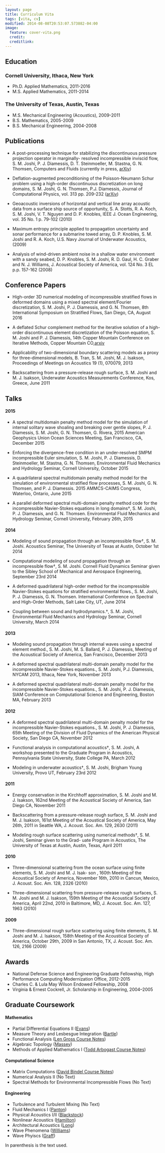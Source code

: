 ```yaml
---
layout: page
title: Curriculum Vita
tags: [vita, cv]
modified: 2014-08-08T20:53:07.573882-04:00
image:
  feature: cover-vita.png
  credit: 
  creditlink: 
---
```


## Education

### Cornell University, Ithaca, New York

* Ph.D. Applied Mathematics, 2011-2016
* M.S. Applied Mathematics, 2011-2014

### The University of Texas, Austin, Texas

* M.S. Mechanical Engineering (Acoustics), 2009-2011
* B.S. Mathematics, 2005-2009
* B.S. Mechanical Engineering, 2004-2008

## Publications

+ A post-processing technique for stabilizing the discontinuous pressure projection operator in marginally- resolved incompressible inviscid flow, S. M. Joshi, P. J. Diamessis, D. T. Steinmoeller, M. Stastna, G. N. Thomsen, Computers and Fluids (currently in press, [arXiv](https://arxiv.org/abs/1512.01755))

+ Deflation-augmented preconditioning of the Poisson-Neumann Schur problem using a high-order discontinuous discretization on long domains, S. M. Joshi, G. N. Thomsen, P.J. Diamessis, Journal of Computational Physics, vol. 313 pp. 209-232 ([arXiv](https://arxiv.org/abs/1512.01756))

+ Geoacoustic inversions of horizontal and vertical line array acoustic data from a surface ship source of opportunity, S. A. Stotts, R. A. Koch, S. M. Joshi, V. T. Nguyen and D. P. Knobles, IEEE J. Ocean Engineering, vol. 35 No. 1 p. 79-102 (2010)

+ Maximum entropy principle applied to propagation uncertainty and sonar performance for a submarine towed array, D. P. Knobles, S. M. Joshi and R. A. Koch, U.S. Navy Journal of Underwater Acoustics, (2009)

+ Analysis of wind-driven ambient noise in a shallow water environment with a sandy seabed, D. P. Knobles, S. M. Joshi, R. D. Gaul, H. C. Graber and N. J. Williams, J. Acoustical Society of America, vol. 124 No. 3 EL p.p. 157-162 (2008)

## Conference Papers

+ High-order 3D numerical modeling of incompressible stratified flows in deformed domains using a mixed spectral element/Fourier discretization, S. M. Joshi, P. J. Diamessis, and G. N. Thomsen, 8th International Symposium on Stratified Flows, San Diego, CA, August 2016

+ A deflated Schur complement method for the iterative solution of a high-order discontinuous element discretization of the Poisson equation, S. M. Joshi and P. J. Diamessis, 14th Copper Mountain Conference on Iterative Methods, Copper Mountain CO,[arxiv](https://arxiv.org/abs/1601.03432)

+ Applicability of two-dimensional boundary scattering models as a proxy for three-dimensional models, B. Tran, S. M. Joshi, M. J. Isakson, Proceedings of Meetings on Acoustics 19 (1), 070079, 2013

+ Backscattering from a pressure-release rough surface, S. M. Joshi and M. J. Isakson, Underwater Acoustics Measurements Conference, Kos, Greece, June 2011

## Talks

#### 2015

+ A spectral multidomain penalty method model for the simulation of internal solitary wave shoaling and breaking over gentle slopes, P. J. Diamessis, S. M. Joshi, G. N. Thomsen, G. Rivera, 2015 American Geophysics Union Ocean Sciences Meeting, San Francisco, CA, December 2015

+ Enforcing the divergence-free condition in an under-resolved SMPM incompressible Euler simulation, S. M. Joshi, P. J. Diamessis, D. Steinmoeller, M. Stastna, G. N. Thomsen, Environmental Fluid Mechanics and Hydrology Seminar, Cornell University, October 2015

+ A quadrilateral spectral multidomain penalty method model for the simulation of environmental stratified flow processes, S. M. Joshi, G. N. Thomsen, and P. J. Diamessis. 2015 AMMCS-CAIMS Congress, Waterloo, Ontario, June 2015

+ A parallel deformed spectral multi-domain penalty method code for the incompressible Navier-Stokes equations in long domains†, S. M. Joshi, P. J. Diamessis, and G. N. Thomsen. Environmental Fluid Mechanics and Hydrology Seminar, Cornell University, February 26th, 2015

#### 2014

+ Modeling of sound propagation through an incompressible flow†, S. M. Joshi. Acoustics Seminar, The University of Texas at Austin, October 1st 2014

+ Computational modeling of sound propagation through an incompressible flow†, S. M. Joshi. Cornell Fluid Dynamics Seminar given to the Sibley School of Mechanical and Aerospace Engineering, September 23rd 2014

+ A deformed quadrilateral high-order method for the incompressible Navier-Stokes equations for stratified environmental flows., S. M. Joshi, P. J. Diamessis, G. N. Thomsen. International Conference on Spectral and High-Order Methods, Salt Lake City, UT, June 2014

+ Coupling between sound and hydrodynamics.†, S. M. Joshi, Environmental Fluid Mechanics and Hydrology Seminar, Cornell University, March 2014

#### 2013

+ Modeling sound propagation through internal waves using a spectral element method., S. M. Joshi, M. S. Ballard, P. J. Diamessis, Meeting of the Acoustical Society of America, San Francisco, December 2013

+ A deformed spectral quadrilateral multi-domain penalty model for the incompressible Navier-Stokes equations., S. M. Joshi, P.J. Diamessis, NYCAM 2013, Ithaca, New York, November 2013

+ A deformed spectral quadrilateral multi-domain penalty model for the incompressible Navier-Stokes equations., S. M. Joshi, P. J. Diamessis, SIAM Conference on Computational Science and Engineering, Boston MA, February 2013

#### 2012

+ A deformed spectral quadrilateral multi-domain penalty model for the incompressible Navier-Stokes equations., S. M. Joshi, P. J. Diamessis, 65th Meeting of the Division of Fluid Dynamics of the American Physical Society, San Diego CA, November 2012

+ Functional analysis in computational acoustics†, S. M. Joshi, A workshop presented to the Graduate Program in Acoustics, Pennsylvania State University, State College PA, March 2012

+ Modeling in underwater acoustics†, S. M. Joshi, Brigham Young University, Provo UT, February 23rd 2012

#### 2011


+ Energy conservation in the Kirchhoff approximation, S. M. Joshi and M. J. Isakson, 162nd Meeting of the Acoustical Society of America, San Diego CA, November 2011

+ Backscattering from a pressure-release rough surface, S. M. Joshi and M. J. Isakson, 161st Meeting of the Acoustical Society of America, May 26th, 2011 in Seattle WA, J. Acoust. Soc. Am. 129, 2630 (2011)

+ Modeling rough surface scattering using numerical methods†, S. M. Joshi, Seminar given to the Grad- uate Program in Acoustics, The University of Texas at Austin, Austin, Texas, April 2011

#### 2010


+ Three-dimensional scattering from the ocean surface using finite elements, S. M. Joshi and M. J. Isak- son , 160th Meeting of the Acoustical Society of America, November 16th, 2010 in Cancun, Mexico, J. Acoust. Soc. Am. 128, 2326 (2010)

+ Three-dimensional scattering from pressure-release rough surfaces, S. M. Joshi and M. J. Isakson, 159th Meeting of the Acoustical Society of America, April 22nd, 2010 in Baltimore, MD, J. Acoust. Soc. Am. 127, 1963 (2010)

#### 2009

+ Three-dimensional rough surface scattering using finite elements, S. M. Joshi and M. J. Isakson, 158th Meeting of the Acoustical Society of America, October 29th, 2009 in San Antonio, TX, J. Acoust. Soc. Am. 126, 2166 (2009)

## Awards

+ National Defense Science and Engineering Graduate Fellowship, High Performance Computing Modernization Office, 2012-2015
+ Charles C. & Lula May Wilson Endowed Fellowship, 2008
+ Virginia & Ernest Cockrell, Jr. Scholarship in Engineering, 2004–2005

## Graduate Coursework

#### Mathematics

+ Partial Differential Equations II ([Evans](https://www.amazon.com/Partial-Differential-Equations-Graduate-Mathematics/dp/0821849743/ref=sr_1_1?s=books&ie=UTF8&qid=1435431428&sr=1-1&keywords=evans+partial+differential+equations))
 + Measure Theory and Lesbesgue Integration ([Bartle](https://www.amazon.com/Elements-Integration-Lebesgue-Measure/dp/0471042226/ref=sr_1_29?s=books&ie=UTF8&qid=1435431255&sr=1-29&keywords=measure+theory))
 + Functional Analysis ([Len Gross Course Notes](https://www.math.cornell.edu/~gross/7130notes2012nk.pdf))
 + Algebraic Topology ([Massey](https://www.amazon.com/Algebraic-Topology-Introduction-Graduate-Mathematics/dp/0387902716))
 + Methods of Applied Mathematics I ([Todd Arbogast Course Notes](https://www.ma.utexas.edu/users/arbogast/appMath08c.pdf))

#### Computational Science

 + Matrix Computations ([David Bindel Course Notes](https://www.cs.cornell.edu/~bindel/class/cs6210-f12/))
 + Numerical Analysis II (No Text)
 + Spectral Methods for Environmental Incompressible Flows (No Text)

#### Engineering
 + Turbulence and Turbulent Mixing (No Text)
 + Fluid Mechanics I ([Panton](https://www.amazon.com/Incompressible-Flow-Ronald-L-Panton/dp/1118013433))
 + Physical Acoustics I/II ([Blackstock](https://www.amazon.com/Fundamentals-Physical-Acoustics-David-Blackstock/dp/0471319791/ref=sr_1_1?s=books&ie=UTF8&qid=1435431355&sr=1-1&keywords=blackstock+physical+acoustics))
 + Nonlinear Acoustics ([Hamilton](https://www.amazon.com/Nonlinear-Acoustics-Mark-F-Hamilton/dp/0123218608/ref=sr_1_1?s=books&ie=UTF8&qid=1435431372&sr=1-1&keywords=nonlinear+acoustics))
 + Architectural Acoustics ([Long](https://www.amazon.com/Architectural-Acoustics-Second-Marshall-Long/dp/0123982588/ref=sr_1_2?s=books&ie=UTF8&qid=1435431386&sr=1-2&keywords=architectural+acoustics))
 + Wave Phenomena ([Williams](https://www.amazon.com/Fourier-Acoustics-Radiation-Acoustical-Holography/dp/0127539603/ref=sr_1_1?s=books&ie=UTF8&qid=1435594678&sr=1-1&keywords=fourier+acoustics))
 + Wave Phyiscs ([Graff](https://www.amazon.com/Motion-Elastic-Solids-Dover-Physics/dp/0486667456))


In parenthesis is the text used.

